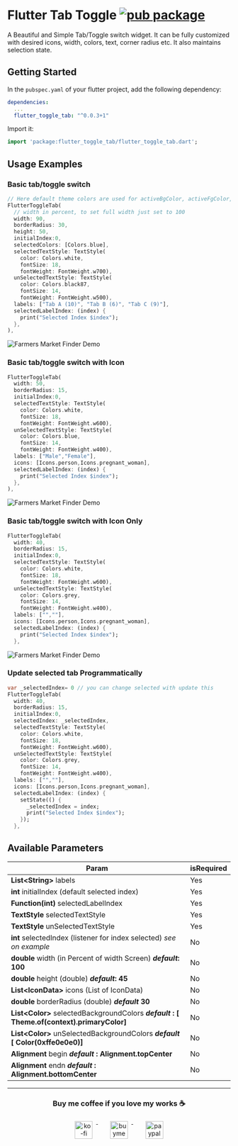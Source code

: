
# Flutter Tab Toggle [![pub package](https://img.shields.io/pub/v/flutter_toggle_tab.svg)](https://pub.dev/packages/flutter_toggle_tab)
A Beautiful and Simple Tab/Toggle switch widget. It can be fully customized with desired icons, width, colors, text, corner radius etc. It also maintains selection state.

## Getting Started

In the `pubspec.yaml` of your flutter project, add the following dependency:

```yaml
dependencies:
  ...
  flutter_toggle_tab: "^0.0.3+1"
```

Import it:

```dart
import 'package:flutter_toggle_tab/flutter_toggle_tab.dart';
```

## Usage Examples

### Basic tab/toggle switch 
```dart
// Here default theme colors are used for activeBgColor, activeFgColor, inactiveBgColor and inactiveFgColor
FlutterToggleTab(  
  // width in percent, to set full width just set to 100  
  width: 90,  
  borderRadius: 30,  
  height: 50,  
  initialIndex:0, 
  selectedColors: [Colors.blue],  
  selectedTextStyle: TextStyle(  
    color: Colors.white,
    fontSize: 18,
    fontWeight: FontWeight.w700),
  unSelectedTextStyle: TextStyle(  
    color: Colors.black87,
    fontSize: 14,
    fontWeight: FontWeight.w500),
  labels: ["Tab A (10)", "Tab B (6)", "Tab C (9)"],  
  selectedLabelIndex: (index) {  
	print("Selected Index $index");
  },  
),
```

![Farmers Market Finder Demo](https://github.com/ukieTux/flutter_toggle_tab/blob/master/gifs/basic.gif)

### Basic tab/toggle switch with Icon 

```dart
FlutterToggleTab(  
  width: 50,  
  borderRadius: 15,  
  initialIndex:0, 
  selectedTextStyle: TextStyle(
    color: Colors.white,
    fontSize: 18,
    fontWeight: FontWeight.w600),
  unSelectedTextStyle: TextStyle(
    color: Colors.blue,
    fontSize: 14,
    fontWeight: FontWeight.w400),
  labels: ["Male","Female"],  
  icons: [Icons.person,Icons.pregnant_woman],  
  selectedLabelIndex: (index) {  
	print("Selected Index $index");
  },  
),
```

![Farmers Market Finder Demo](https://github.com/ukieTux/flutter_toggle_tab/blob/master/gifs/with_icon.gif)


### Basic tab/toggle switch with Icon Only

```dart
FlutterToggleTab(  
  width: 40,  
  borderRadius: 15,  
  initialIndex:0, 
  selectedTextStyle: TextStyle(
    color: Colors.white,
    fontSize: 18,
    fontWeight: FontWeight.w600),
  unSelectedTextStyle: TextStyle(
    color: Colors.grey,
    fontSize: 14,
    fontWeight: FontWeight.w400),
  labels: ["",""],  
  icons: [Icons.person,Icons.pregnant_woman], 
  selectedLabelIndex: (index) { 
	print("Selected Index $index");
  },
```

![Farmers Market Finder Demo](https://github.com/ukieTux/flutter_toggle_tab/blob/master/gifs/with_icon_only.gif)

### Update selected tab Programmatically

```dart
var _selectedIndex= 0 // you can change selected with update this 
FlutterToggleTab(  
  width: 40,  
  borderRadius: 15,
  initialIndex:0, 
  selectedIndex: _selectedIndex,  
  selectedTextStyle: TextStyle(
    color: Colors.white,
    fontSize: 18,
    fontWeight: FontWeight.w600),
  unSelectedTextStyle: TextStyle(
    color: Colors.grey,
    fontSize: 14,
    fontWeight: FontWeight.w400),
  labels: ["",""],  
  icons: [Icons.person,Icons.pregnant_woman], 
  selectedLabelIndex: (index) {  
	setState(() {
	  _selectedIndex = index;
	  print("Selected Index $index");
	});
  },
```


## Available Parameters
| Param | isRequired |
|--|--|
| **List<String\>** labels | Yes |
| **int** initialIndex (default selected index) | Yes |
| **Function(int)** selectedLabelIndex | Yes |
| **TextStyle** selectedTextStyle | Yes |
| **TextStyle** unSelectedTextStyle | Yes |
| **int** selectedIndex (listener for index selected) *see on example* | No |
| **double** width (in Percent of width Screen) ***default*: 100** | No |
| **double** height (double) ***default*: 45** | No |
| **List<IconData\>** icons (List of IconData) | No |
| **double** borderRadius (double) ***default* 30**| No |
| **List<Color\>** selectedBackgroundColors ***default* : [ Theme.of(context).primaryColor]**| No |
| **List<Color\>** unSelectedBackgroundColors ***default* [ Color(0xffe0e0e0)]**| No |
| **Alignment** begin ***default* : Alignment.topCenter** | No |
| **Alignment** endn ***default* : Alignment.bottomCenter** | No |

---
<h3 align="center">Buy me coffee if you love my works ☕️</h3>
<p align="center">
  <a href="https://ko-fi.com/ukietux" target="_blank">
    <img src="https://help.ko-fi.com/system/photos/3604/0095/9793/logo_circle.png" alt="ko-fi" style="vertical-align:top; margin:8px" height="40">
  </a>&nbsp;&nbsp;&nbsp;&nbsp;
  <a href="https://www.buymeacoffee.com/ukieTux" target="_blank">
    <img src="https://www.buymeacoffee.com/assets/img/guidelines/download-assets-sm-2.svg" alt="buymeacoffe" style="vertical-align:top; margin:8px" height="40">
  </a>&nbsp;&nbsp;&nbsp;&nbsp;
  <a href="https://paypal.me/ukieTux" target="_blank">
    <img src="https://blog.zoom.us/wp-content/uploads/2019/08/paypal.png" alt="paypal" style="vertical-align:top; margin:8px" height="40">
  </a>
</p>
<br><br>